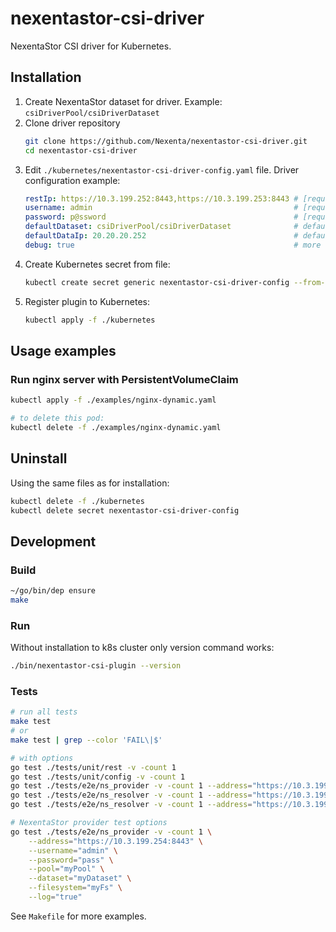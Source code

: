 # nexentastor-csi-driver

NexentaStor CSI driver for Kubernetes.

## Installation

1. Create NexentaStor dataset for driver. Example: `csiDriverPool/csiDriverDataset`
2. Clone driver repository
   ```bash
   git clone https://github.com/Nexenta/nexentastor-csi-driver.git
   cd nexentastor-csi-driver
   ```
3. Edit `./kubernetes/nexentastor-csi-driver-config.yaml` file. Driver configuration example:
    ```yaml
    restIp: https://10.3.199.252:8443,https://10.3.199.253:8443 # [required] NexentaStor REST API endpoint(s)
    username: admin                                             # [required] NexentaStor REST API username
    password: p@ssword                                          # [required] NexentaStor REST API password
    defaultDataset: csiDriverPool/csiDriverDataset              # default parent dataset for creating fs/volume
    defaultDataIp: 20.20.20.252                                 # default NexentaStor data IP or HA VIP
    debug: true                                                 # more logs
    ```
4. Create Kubernetes secret from file:
    ```bash
    kubectl create secret generic nexentastor-csi-driver-config --from-file=./kubernetes/secret/nexentastor-csi-driver-config.yaml
    ```
5. Register plugin to Kubernetes:
   ```bash
   kubectl apply -f ./kubernetes
   ```

## Usage examples

### Run nginx server with PersistentVolumeClaim

```bash
kubectl apply -f ./examples/nginx-dynamic.yaml

# to delete this pod:
kubectl delete -f ./examples/nginx-dynamic.yaml
```

## Uninstall

Using the same files as for installation:
```bash
kubectl delete -f ./kubernetes
kubectl delete secret nexentastor-csi-driver-config
```

## Development

### Build

```bash
~/go/bin/dep ensure
make
```

### Run

Without installation to k8s cluster only version command works:
```bash
./bin/nexentastor-csi-plugin --version
```

### Tests

```bash
# run all tests
make test
# or
make test | grep --color 'FAIL\|$'

# with options
go test ./tests/unit/rest -v -count 1
go test ./tests/unit/config -v -count 1
go test ./tests/e2e/ns_provider -v -count 1 --address="https://10.3.199.254:8443"
go test ./tests/e2e/ns_resolver -v -count 1 --address="https://10.3.199.254:8443"
go test ./tests/e2e/ns_resolver -v -count 1 --address="https://10.3.199.252:8443,https://10.3.199.253:8443"

# NexentaStor provider test options
go test ./tests/e2e/ns_provider -v -count 1 \
    --address="https://10.3.199.254:8443" \
    --username="admin" \
    --password="pass" \
    --pool="myPool" \
    --dataset="myDataset" \
    --filesystem="myFs" \
    --log="true"
```

See `Makefile` for more examples.
